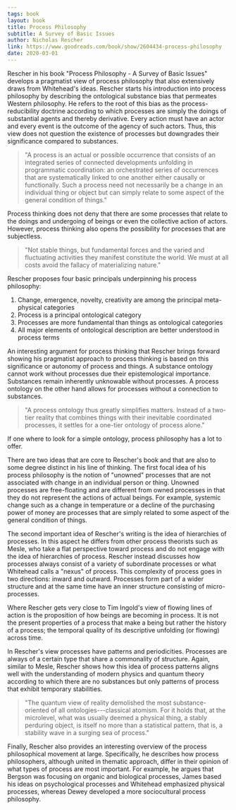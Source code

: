 ```yaml
---
tags: book
layout: book
title: Process Philosophy
subtitle: A Survey of Basic Issues
author: Nicholas Rescher
link: https://www.goodreads.com/book/show/2604434-process-philosophy
date: 2020-03-01
---
```


Rescher in his book "Process Philosophy - A Survey of Basic Issues" develops a pragmatist view of process philosophy that also extensively draws from Whitehead's ideas.
Rescher starts his introduction into process philosophy by describing the ontological substance bias that permeates Western philosophy.
He refers to the root of this bias as the process-reducibility doctrine according to which processes are simply the doings of substantial agents and thereby derivative.
Every action must have an actor and every event is the outcome of the agency of such actors.
Thus, this view does not question the existence of processes but downgrades their significance compared to substances.

> "A process is an actual or possible occurrence that consists of an integrated series of connected developments unfolding in programmatic coordination: an orchestrated series of occurrences that are systematically linked to one another either causally or functionally. Such a process need not necessarily be a change in an individual thing or object but can simply relate to some aspect of the general condition of things."

Process thinking does not deny that there are some processes that relate to the doings and undergoing of beings or even the collective action of actors.
However, process thinking also opens the possibility for processes that are subjectless.

> "Not stable things, but fundamental forces and the varied and fluctuating activities they manifest constitute the world. We must at all costs avoid the fallacy of materializing nature."

Rescher proposes four basic principals underpinning his process philosophy:

1. Change, emergence, novelty, creativity are among the principal meta-physical categories
2. Process is a principal ontological category
3. Processes are more fundamental than things as ontological categories
4. All major elements of ontological description are better understood in process terms

An interesting argument for process thinking that Rescher brings forward showing his pragmatist approach to process thinking is based on this significance or autonomy of process and things.
A substance ontology cannot work without processes due their epistemological importance.
Substances remain inherently unknowable without processes.
A process ontology on the other hand allows for processes without a connection to substances.

> "A process ontology thus greatly simplifies matters. Instead of a two-tier reality that combines things with their inevitable coordinated processes, it settles for a one-tier ontology of process alone."

If one where to look for a simple ontology, process philosophy has a lot to offer.

There are two ideas that are core to Rescher's book and that are also to some degree distinct in his line of thinking.
The first focal idea of his process philosophy is the notion of "unowned" processes that are not associated with change in an individual person or thing.
Unowned processes are free-floating and are different from owned processes in that they do not represent the actions of actual beings.
For example, systemic change such as a change in temperature or a decline of the purchasing power of money are processes that are simply related to some aspect of the general condition of things.

The second important idea of Rescher's writing is the idea of hierarchies of processes.
In this aspect he differs from other process theorists such as Mesle, who take a flat perspective toward process and do not engage with the idea of hierarchies of process.
Rescher instead discusses how processes always consist of a variety of subordinate processes or what Whitehead calls a "nexus" of process.
This complexity of process goes in two directions: inward and outward.
Processes form part of a wider structure and at the same time have an inner structure consisting of micro-processes.

Where Rescher gets very close to Tim Ingold's view of flowing lines of action is the proposition of how beings are becoming in process.
It is not the present properties of a process that make a being but rather the history of a process; the temporal quality of its descriptive unfolding (or flowing) across time.

In Rescher's view processes have patterns and periodicities.
Processes are always of a certain type that share a commonality of structure.
Again, similar to Mesle, Rescher shows how this idea of process patterns aligns well with the understanding of modern physics and quantum theory according to which there are no substances but only patterns of process that exhibit temporary stabilities.

> "The quantum view of reality demolished the most substance-oriented of all ontologies---classical atomism. For it holds that, at the microlevel, what was usually deemed a physical thing, a stably perduring object, is itself no more than a statistical pattern, that is, a stability wave in a surging sea of process."

Finally, Rescher also provides an interesting overview of the process philosophical movement at large.
Specifically, he describes how process philosophers, although united in thematic approach, differ in their opinion of what types of process are most important.
For example, he argues that Bergson was focusing on organic and biological processes, James based his ideas on psychological processes and Whitehead emphasized physical processes, whereas Dewey developed a more sociocultural process philosophy.
